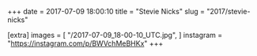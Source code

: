 +++
date = 2017-07-09 18:00:10
title = "Stevie Nicks"
slug = "2017/stevie-nicks"

[extra]
images = [
    "/2017-07-09_18-00-10_UTC.jpg",
]
instagram = "https://instagram.com/p/BWVchMeBHKx"
+++

